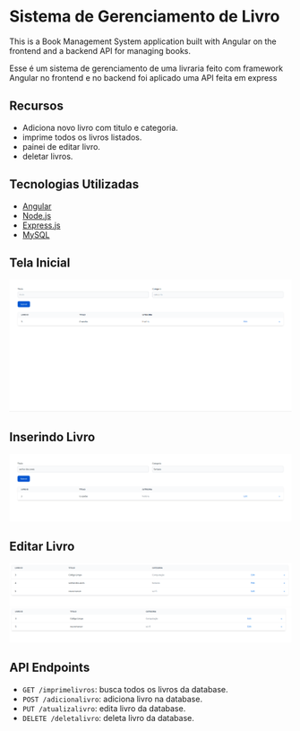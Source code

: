 # Sistema de Gerenciamento de Livro

This is a Book Management System application built with Angular on the frontend and a backend API for managing books.

Esse é um sistema de gerenciamento de uma livraria feito com framework Angular no frontend e no backend foi aplicado uma API feita em express

## Recursos

- Adiciona novo livro com titulo e categoria.
- imprime todos os livros listados.
- painei de editar livro.
- deletar livros.

## Tecnologias Utilizadas

- [Angular](https://angular.io/docs)
- [Node.js](https://nodejs.org/en)
- [Express.js](https://expressjs.com/)
- [MySQL](https://www.mysql.com/)

## Tela Inicial

![Alt text](./public/tela-inicial.png?raw=true "tela-inicial")

## Inserindo Livro

![Alt text](./public/adicionando-livro.png?raw=true "adicionando-livro")

## Editar Livro

![Alt text](./public/deletar-livro1.png?raw=true "deletar-livro1")
![Alt text](./public/deletar-livro2.png?raw=true "deletar-livro2")

## API Endpoints

- `GET /imprimelivros`: busca todos os livros da database.
- `POST /adicionalivro`: adiciona livro na database.
- `PUT /atualizalivro`: edita livro da database.
- `DELETE /deletalivro`: deleta livro da database.

